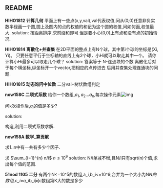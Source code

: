 ## README

**HIHO1812 计算几何**
平面上有一些点(x,y,val),val代表权值,问从(0,0)任意非负实数半径画一个圆,圆上及圆内的点的权值的和记为这个圆的权值,问如何画,权值最大.
solution:
按距离排序,求前缀和即可.但是要小心(0,0)上有点和没有点的初始情况.

**HIHO1814 离散化+并查集**
在2D平面的整点上有N个球，其中第i个球的坐标是(Xi, Yi)。
只要任意平行于坐标轴的直线上有2个球，小Hi就可以取走其中一个。
请你计算小Hi最多可以取走几个球？
solution:
答案等于 N-连通块的个数
离散化后对于每个横坐标,纵坐标开一个vector,把相应的点传进去
后用并查集处理连通块的问题.

**HIHO1815 动态询问中位数**
二分val+树状数组判定

**now158C 二项式系数**
给你一个数组,$a_1,a_2...a_n$,每次操作元素![img](https://uploadfiles.nowcoder.com/files/20180822/305984_1534940532627_equation?tex=a%27_%7Bi%7D%3D(%20%5Cdisplaystyle%20%20%5Csum_%7Bj%3D1%7D%5E%7Bn%7D%20a_%7Bj%7D%20)-a_%7Bi%7D)

问k次操作后,$a_i$的值是多少?

solution:

构造,利用二项式系数求解.



**now158A 数学_算贡献**

求1..n中有一共有多少个因子.

求 $\sum_{i=1}^{n} n/i$  $n\leq 10^9$
solution:
N/i单减不增,且N/i只有sqrt(n)个值,求出每个值的范围.

**51nod 1105 二分**
有两个N<=10^5的数组,a_i,b_i<=10^9,合并为一个大小为N*N的数组,c_i=a_i*b_i问c数组第K大的数是多少
